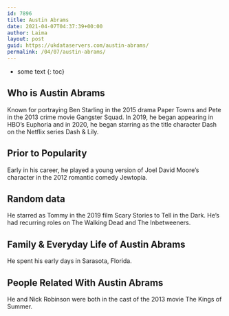 ```yaml
---
id: 7896
title: Austin Abrams
date: 2021-04-07T04:37:39+00:00
author: Laima
layout: post
guid: https://ukdataservers.com/austin-abrams/
permalink: /04/07/austin-abrams/
---
```


* some text
{: toc}


## Who is Austin Abrams
                  
                  
                  
Known for portraying Ben Starling in the 2015 drama Paper Towns and Pete in the 2013 crime movie Gangster Squad. In 2019, he began appearing in HBO&#8217;s Euphoria and in 2020, he began starring as the title character Dash on the Netflix series Dash & Lily. 
                  
              
            
              
            
                
                
                
## Prior to Popularity
                  
                  
                  
Early in his career, he played a young version of Joel David Moore&#8217;s character in the 2012 romantic comedy Jewtopia.
                  
              
            
              
            
                
                
                
## Random data
                  
                  
                  
He starred as Tommy in the 2019 film Scary Stories to Tell in the Dark. He&#8217;s had recurring roles on The Walking Dead and The Inbetweeners. 
                  
              
            
              
            
                
                
                
## Family & Everyday Life of Austin Abrams
                  
                  
                  
He spent his early days in Sarasota, Florida.
                  
              
            
              
            
                
                
                
## People Related With Austin Abrams
                  
                  
                  
He and Nick Robinson were both in the cast of the 2013 movie The Kings of Summer.
                  
              
            
              
            
                
              
            
              
              
            
            
              
            
          
          
          